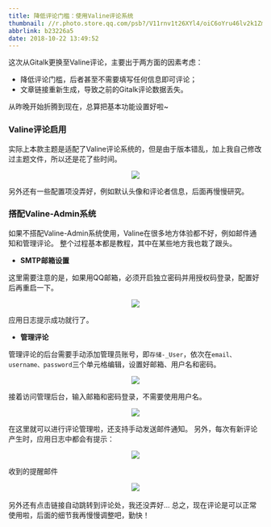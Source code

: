 ```yaml
---
title: 降低评论门槛：使用Valine评论系统
thumbnail: //r.photo.store.qq.com/psb?/V11rnv1t26XYl4/oiC6oYru46lv2k1ZmSL4Ze1oKZsy.J85JW2Q5RK5XVc!/r/dDUBAAAAAAAAnull&bo=6AOVAegDlQERCT4!&rf=photolist&t=5qzoneimgout.png
abbrlink: b23226a5
date: 2018-10-22 13:49:52
---
```

这次从Gitalk更换至Valine评论，主要出于两方面的因素考虑：
- 降低评论门槛，后者甚至不需要填写任何信息即可评论；
- 文章链接重新生成，导致之前的Gitalk评论数据丢失。

从昨晚开始折腾到现在，总算把基本功能设置好啦~
<!--more-->

### Valine评论启用

实际上本款主题是适配了Valine评论系统的，但是由于版本错乱，加上我自己修改过主题文件，所以还是花了些时间。

<div align=center><img src="//r.photo.store.qq.com/psb?/V11rnv1t2fVV1f/r6UZFUaiScjI2XHw*Cmr.rGkazDdccFyKKWkfldCGKI!/r/dFkAAAAAAAAAnull&bo=hQLIAIUCyAARCT4!&rf=photolist&t=5qzoneimgout.png"></div>

另外还有一些配置项没弄好，例如默认头像和评论者信息，后面再慢慢研究。

### 搭配Valine-Admin系统

如果不搭配Valine-Admin系统使用，Valine在很多地方体验都不好，例如邮件通知和管理评论。
整个过程基本都是教程，其中在某些地方我也栽了跟头。
- **SMTP邮箱设置**

这里需要注意的是，如果用QQ邮箱，必须开启独立密码并用授权码登录，配置好后再重启一下。

<div align=center><img src="//r.photo.store.qq.com/psb?/V11rnv1t2fVV1f/b7A4KgzN*t3vPbVQh*6.Tzi5GeRjJhUGSOtbxM47kkQ!/r/dDUBAAAAAAAAnull&bo=ZgMbAWYDGwERCT4!&rf=photolist&t=5qzoneimgout.png"></div>

应用日志提示成功就行了。

- **管理评论**

管理评论的后台需要手动添加管理员账号，即`存储-_User`，依次在`email、username、password`三个单元格编辑，设置好邮箱、用户名和密码。

<div align=center><img src="//r.photo.store.qq.com/psb?/V11rnv1t2fVV1f/7aA5dj0o7typPLbzDoVGaxC9SX.uvuglmkSkFH3cKU0!/r/dDQBAAAAAAAAnull&bo=WQSZAVkEmQERCT4!&rf=photolist&t=5qzoneimgout.png"></div>

接着访问管理后台，输入邮箱和密码登录，不需要使用用户名。

<div align=center><img src="//r.photo.store.qq.com/psb?/V11rnv1t2fVV1f/5WB*zTfwT6fTWMlhG*i.nyiO26IF5EVZjtklAlPx4LU!/r/dFMBAAAAAAAAnull&bo=FgJgARYCYAERCT4!&rf=photolist&t=5qzoneimgout.png"></div>

在这里就可以进行评论管理啦，还支持手动发送邮件通知。
另外，每次有新评论产生时，应用日志中都会有提示：

<div align=center><img src="//r.photo.store.qq.com/psb?/V11rnv1t2fVV1f/9Kf.3FAD3FE7Nap4Jgdcj7XzSK42DanhrGrRKQB2Tkc!/r/dC4BAAAAAAAAnull&bo=sgIUAbICFAERCT4!&rf=photolist&t=5qzoneimgout.png"></div>

收到的提醒邮件

<div align=center><img src="//r.photo.store.qq.com/psb?/V11rnv1t2fVV1f/9ZkFVT3pOKYk8PtPoHm7mVXVhNTIBZO518tsOOPpGjc!/r/dFMBAAAAAAAAnull&bo=VgOUAVYDlAERCT4!&rf=photolist&t=5qzoneimgout.png"></div>
<br>
另外还有点击链接自动跳转到评论处，我还没弄好...
总之，现在评论是可以正常使用啦，后面的细节我再慢慢调整吧，勤快！